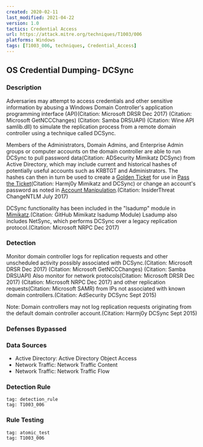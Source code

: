 ```yaml
---
created: 2020-02-11
last_modified: 2021-04-22
version: 1.0
tactics: Credential Access
url: https://attack.mitre.org/techniques/T1003/006
platforms: Windows
tags: [T1003_006, techniques, Credential_Access]
---
```


## OS Credential Dumping- DCSync

### Description

Adversaries may attempt to access credentials and other sensitive information by abusing a Windows Domain Controller's application programming interface (API)(Citation: Microsoft DRSR Dec 2017) (Citation: Microsoft GetNCCChanges) (Citation: Samba DRSUAPI) (Citation: Wine API samlib.dll) to simulate the replication process from a remote domain controller using a technique called DCSync.

Members of the Administrators, Domain Admins, and Enterprise Admin groups or computer accounts on the domain controller are able to run DCSync to pull password data(Citation: ADSecurity Mimikatz DCSync) from Active Directory, which may include current and historical hashes of potentially useful accounts such as KRBTGT and Administrators. The hashes can then in turn be used to create a [Golden Ticket](https://attack.mitre.org/techniques/T1558/001) for use in [Pass the Ticket](https://attack.mitre.org/techniques/T1550/003)(Citation: Harmj0y Mimikatz and DCSync) or change an account's password as noted in [Account Manipulation](https://attack.mitre.org/techniques/T1098).(Citation: InsiderThreat ChangeNTLM July 2017)

DCSync functionality has been included in the "lsadump" module in [Mimikatz](https://attack.mitre.org/software/S0002).(Citation: GitHub Mimikatz lsadump Module) Lsadump also includes NetSync, which performs DCSync over a legacy replication protocol.(Citation: Microsoft NRPC Dec 2017)

### Detection

Monitor domain controller logs for replication requests and other unscheduled activity possibly associated with DCSync.(Citation: Microsoft DRSR Dec 2017) (Citation: Microsoft GetNCCChanges) (Citation: Samba DRSUAPI) Also monitor for network protocols(Citation: Microsoft DRSR Dec 2017) (Citation: Microsoft NRPC Dec 2017) and other replication requests(Citation: Microsoft SAMR) from IPs not associated with known domain controllers.(Citation: AdSecurity DCSync Sept 2015)

Note: Domain controllers may not log replication requests originating from the default domain controller account.(Citation: Harmj0y DCSync Sept 2015)

### Defenses Bypassed



### Data Sources

  - Active Directory: Active Directory Object Access
  -  Network Traffic: Network Traffic Content
  -  Network Traffic: Network Traffic Flow
### Detection Rule

```query
tag: detection_rule
tag: T1003_006
```

### Rule Testing

```query
tag: atomic_test
tag: T1003_006
```
